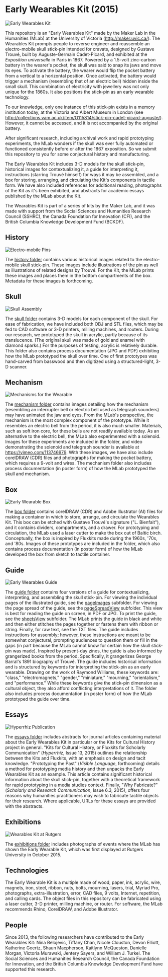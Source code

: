 # Early Wearables Kit (2015) 

![Early Wearables Kit](earlyWearablesKit.jpg)

This repository is an "Early Wearables Kit" made by the Maker Lab in the Humanities (MLab) at the University of Victoria (http://maker.uvic.ca/). The Wearables Kit prompts people to reverse engineer and reassemble an electro-mobile skull stick-pin intended for cravats, designed by Gustave Trouvé, built by Auguste-Germain Cadet-Picard, and exhibited at the *Exposition universelle* in Paris in 1867. Powered by a 1.5-volt zinc-carbon battery in the wearer's pocket, the skull was said to snap its jaws and move its eyes. To activate the battery, the wearer would flip the pocket battery from a vertical to a horizontal position. Once activated, the battery would trigger a mechanism (resembling that of an electric bell) hidden inside the small skull. This combination of electricity with jewellery was not only unique for the 1860s. It also positions the stick-pin as an early wearable technology. 

To our knowledge, only one instance of this stick-pin exists in a memory institution today, at the Victoria and Albert Museum in London (see http://collections.vam.ac.uk/item/O115814/stick-pin-cadet-picard-auguste/). However, it cannot be accessed, and it is not accompanied by the original battery.

After significant research, including archival work and rapid prototyping experiments, the MLab wonders if the skull was ever fully automated or functioned consistently before or after the 1867 exposition. So we submit this repository to you for some conjectural history and manufacturing. 

The Early Wearables Kit includes 3-D models for the skull stick-pin, historical images for contextualizing it, a guide for interpreting it, instructions (starring Trouvé himself) for ways it may be assembled, and a box for storing, arranging, and circulating the Kit's components in tactile form. We have also included references for additional reading, photographs of the Kit as it's been exhibited, and abstracts for academic essays published by the MLab about the Kit.   

The Wearables Kit is part of a series of kits by the Maker Lab, and it was made with support from the Social Sciences and Humanities Research Council (SSHRC), the Canada Foundation for Innovation (CFI), and the British Columbia Knowledge Development Fund (BCKDF). 

## History 

![Electro-mobile Pins](/history/electroMobilePinsEnlarged.jpg)

The [history folder](/history) contains various historical images related to the electro-mobile skull stick-pin. These images include illustrations of the pin as well as illustrations of related designs by Trouvé. For the Kit, the MLab prints these images and places them in the bottom compartments of the box. Metadata for these images is forthcoming.  

## Skull 

![Skull Assembly](/skull/skullAssembly.jpg)

The [skull folder](/skull) contains 3-D models for each component of the skull. For ease of fabrication, we have included both OBJ and STL files, which may be fed to CAD software or 3-D printers, milling machines, and routers. During our research, we prototyped the skull in acrylic, partly because of its translucence. (The original skull was made of gold and enamel with diamond sparks.) For the purposes of testing, acrylic is relatively durable. This folder also contains process documentation (JPG and PDF) exhibiting how the MLab prototyped the skull over time. One of first prototypes was hand-carved from basswood and then digitized using a structured-light, 3-D scanner. 

## Mechanism 

![Mechanisms for the Wearable](/mechanism/haveFun.jpg)

The [mechanism folder](/skull/mechanism) contains images detailing how the mechanism (resembling an interrupter bell or electric bell used as telegraph sounders) may have animated the jaw and eyes. From the MLab's perspective, the mechanism is the most complex component of the prototype. While it resembles an electric bell from the period, it is also much smaller. Materials, such as soft iron core, for these bells are not readily available today. As an alternative to the electric bell, the MLab also experimented with a solenoid. Images for these experiments are included in the folder, and video demonstrating the solenoid and telegraph sounder is available at https://vimeo.com/113746979. With these images, we have also include corelDRAW (CDR) files and photographs for making the pocket battery, which requires a 9-volt and wires. The mechanism folder also includes process documentation (in poster form) of how the MLab prototyped the skull and mechanism. 

## Box 

![Early Wearable Box](/box/boxUnpacked.jpg)

The [box folder](/box) contains corelDRAW (CDR) and Adobe Illustrator (AI) files for making a container in which to store, arrange, and circulate the Wearables Kit. This box can be etched with Gustave Trouvé's signature ("L. Bienfait"), and it contains dividers, compartments, and a drawer. For prototyping and circulation, the MLab used a laser cutter to make the box out of Baltic birch. Conceptually, the box is inspired by Fluxkits made during the 1960s, '70s, and '80s. Images of these prototypes are included in the folder, which also contains process documentation (in poster form) of how the MLab developed the box from sketch to tactile container.  

## Guide

![Early Wearables Guide](/guide/pageSpreadView/frontispieceTitlePage.jpg)

The [guide folder](/guide) contains four versions of a guide for contextualizing, interpreting, and assembling the skull stick-pin. For viewing the individual pages of the illustrated guide, see the [pageImages](/guide/pagesImages) subfolder. For viewing the page spread of the guide, see the [pageSpreadView](/guide/pageSpreadView) subfolder. This view is best for reading the guide on screen, in PDF or JPG. To print the guide, see the [sheetsView](/guide/sheetsView) subfolder. The MLab prints the guide in black and white and then either stitches the pages together or fastens them with ribbon or string. Finally, for raw text, see the TXT files. The guide includes instructions for assembly; however, these instructions are meant to be somewhat conjectural, prompting audiences to question them or fill in the gaps (in part because the MLab cannot know for certain how the skull stick-pin was made). Inspired by present-day zines, the guide is also informed by grangerized books from the period. Specifically, it grangerizes George Barral's 1891 biography of Trouvé. The guide includes historical information and is structured by keywords for interpreting the stick-pin as an early wearable. Drawing on the work of Raymond Williams, these keywords are: "class," "electromagnets," "gender," "miniature," "mourning," "orientalism," and "performance." While these keywords give the stick-pin dimension as a cultural object, they also afford conflicting interpretations of it. The folder also includes process documentation (in poster form) of how the MLab prototyped the guide over time. 

## Essays 

![Hyperrhiz Publication](/essays/hyperrhiz2015.png)

The [essays folder](/essays) includes abstracts for journal articles containing material about the Early Wearables Kit in particular or the Kits for Cultural History project in general. "Kits for Cultural History, or Fluxkits for Scholarly Communication" (*Hyperrhiz*, Issue 13, 2015) outlines the relationship between the Kits and Fluxkits, with an emphasis on design and tacit knowledge. "Prototyping the Past" (*Visible Language*, forthcoming) details a method for prototyping media history and then unpacks the Early Wearables Kit as an example. This article contains significant historical information about the skull stick-pin, together with a theoretical framework for rapid prototyping in a media studies context. Finally, "Why Fabricate?" (*Scholarly and Research Communication*, Issue 6.3, 2015), offers four reasons why humanities practitioners may wish to fabricate tactile objects for their research. Where applicable, URLs for these essays are provided with the abstracts. 

## Exhibitions

![Wearables Kit at Rutgers](/exhibitions/rutgersAudience1.jpg)

The [exhibitions folder](/exhibitions) includes photographs of events where the MLab has shown the Early Wearable Kit, which was first displayed at Rutgers University in October 2015. 

## Technologies 

The Early Wearable Kit is a multiple made of wood, paper, ink, acrylic, wire, magnets, iron, steel, ribbon, nuts, bolts, mourning, lasers, trial, Myriad Pro, photographs, extra-illustration, error, CAD files, 9 volts, Internet, repetition, and calling cards. The object files in this repository can be fabricated using a laser cutter, 3-D printer, milling machine, or router. For software, the MLab recommends Rhino, CorelDRAW, and Adobe Illustrator. 


## People 

 Since 2013, the following researchers have contributed to the Early Wearables Kit: Nina Belojevic, Tiffany Chan, Nicole Clouston, Devon Elliott, Katherine Goertz, Shaun Macpherson, Kaitlynn McQueston, Danielle Morgan, Victoria Murawski, Jentery Sayers, and William J. Turkel. The Social Sciences and Humanities Research Council, the Canada Foundation for Innovation, and the British Columbia Knowledge Development Fund have supported this research. 



